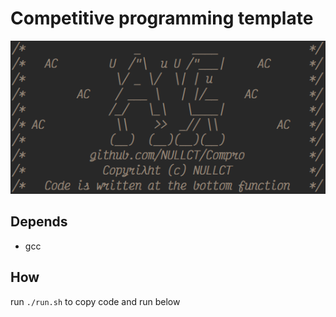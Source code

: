 # Competitive programming template
![screenshot.png](screenshot.png)
## Depends

- gcc

## How

run `./run.sh` to copy code and run below